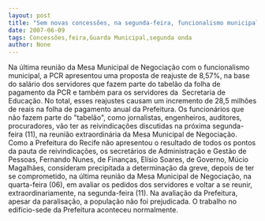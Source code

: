 ```yaml
---
layout: post
title: "Sem novas concessões, na segunda-feira, funcionalismo municipal levará R$ 28,5 milhões a mais do orçamento"
date: 2007-06-09
tags: Concessões,feira,Guarda Municipal,segunda onda
author: None
---
```

Na &uacute;ltima reuni&atilde;o da Mesa Municipal de Negocia&ccedil;&atilde;o com o funcionalismo municipal, a PCR apresentou uma proposta de reajuste de 8,57%, na base do sal&aacute;rio dos servidores que fazem parte do tabel&atilde;o da folha de pagamento da PCR e tamb&eacute;m para os servidores da&nbsp; Secretaria de Educa&ccedil;&atilde;o. No total, esses reajustes causam um incremento de 28,5 milh&otilde;es de reais na folha de pagamento anual da Prefeitura. 
Os funcion&aacute;rios que n&atilde;o fazem parte do &quot;tabel&atilde;o&quot;, como jornalistas, engenheiros, auditores, procuradores, v&atilde;o ter as reivindica&ccedil;&otilde;es discutidas na pr&oacute;xima segunda-feira (11), na reuni&atilde;o extraordin&aacute;ria da Mesa Municipal de Negocia&ccedil;&atilde;o. 
Como a Prefeitura do Recife n&atilde;o apresentou o resultado de todos os pontos da pauta de reivindica&ccedil;&otilde;es, os secret&aacute;rios de Administra&ccedil;&atilde;o e Gest&atilde;o de Pessoas, Fernando Nunes, de Finan&ccedil;as, El&iacute;sio Soares, de Governo, M&uacute;cio Magalh&atilde;es, consideram precipitada a determina&ccedil;&atilde;o da greve, depois de ter se comprometido, na &uacute;ltima reuni&atilde;o da Mesa Municipal de Negocia&ccedil;&atilde;o, na quarta-feira (06), em avaliar os pedidos dos servidores e voltar a se reunir, extraordinariamente, na segunda-feira (11). 
Na avalia&ccedil;&atilde;o da Prefeitura, apesar da paralisa&ccedil;&atilde;o, a popula&ccedil;&atilde;o n&atilde;o foi prejudicada. O trabalho no edif&iacute;cio-sede da Prefeitura aconteceu normalmente. 